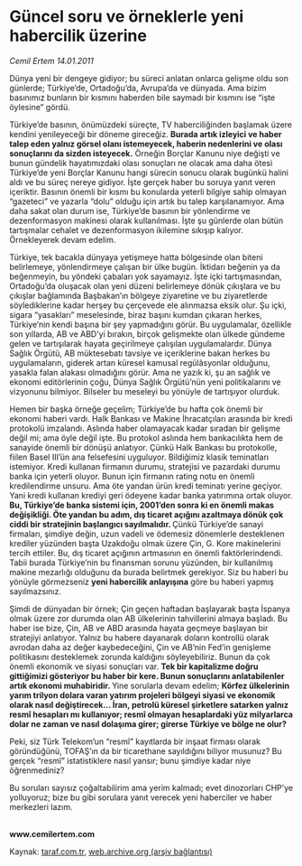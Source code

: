 # Güncel soru ve örneklerle yeni habercilik üzerine 

*Cemil Ertem 14.01.2011*

<div class="yazi"><p>Dünya yeni bir dengeye gidiyor; bu süreci anlatan onlarca gelişme oldu son günlerde; Türkiye’de, Ortadoğu’da, Avrupa’da ve dünyada. Ama bizim basınımız bunların bir kısmını haberden bile saymadı bir kısmını ise “işte öylesine” gördü. </p>
<p>Türkiye’de basının, önümüzdeki süreçte, TV haberciliğinden başlamak üzere kendini yenileyeceği bir döneme gireceğiz. <b>Burada artık izleyici ve haber talep eden yalnız görsel olanı istemeyecek, haberin nedenlerini ve olası sonuçlarını da sizden isteyecek.</b> Örneğin Borçlar Kanunu niye değişti ve bunun gündelik hayatımızdaki olası sonuçları ne olacak ama daha ötesi Türkiye’de yeni Borçlar Kanunu hangi sürecin sonucu olarak bugünkü halini aldı ve bu süreç nereye gidiyor. İşte gerçek haber bu soruya yanıt veren içeriktir. Basının önemli bir kısmı bu konularda yeterli bilgiye sahip olmayan “gazeteci” ve yazarla “dolu” olduğu için artık bu talep karşılanamıyor. Ama daha sakat olan durum ise, Türkiye’de basının bir yönlendirme ve dezenformasyon makinesi olarak kullanılması. İşte şu günlerde olan bütün tartışmalar cehalet ve dezenformasyon ikilemine sıkışıp kalıyor. Örnekleyerek devam edelim. </p>
<p>Türkiye, tek bacakla dünyaya yetişmeye hatta bölgesinde olan biteni belirlemeye, yönlendirmeye çalışan bir ülke bugün. İktidarı beğenin ya da beğenmeyin, bu yöndeki çabaları yok sayamayız. İşte içki tartışmasından, Ortadoğu’da oluşacak olan yeni düzeni belirlemeye dönük çıkışlara ve bu çıkışlar bağlamında Başbakan’ın bölgeye ziyaretine ve bu ziyaretlerde söylediklerine kadar herşey bu çerçevede ele alınmazsa eksik olur. Şu içki, sigara “yasakları” meselesinde, biraz başını kumdan çıkaran herkes, Türkiye’nin kendi başına bir şey yapmadığını görür. Bu uygulamalar, özellikle son yıllarda, AB ve ABD’yi bırakın, birçok gelişmekte olan ülkede gündeme gelen ve tartışılarak hayata geçirilmeye çalışılan uygulamalardır. Dünya Sağlık Örgütü, AB müktesebatı tavsiye ve içeriklerine bakan herkes bu uygulamaların, giderek artan küresel kamusal regülâsyonlar olduğunu, yasakla falan alakası olmadığını görür. Ama ne yazık ki, şu an sağlık ve ekonomi editörlerinin çoğu, Dünya Sağlık Örgütü’nün yeni politikalarını ve vizyonunu bilmiyor. Bilseler bu meseleyi bu yönüyle de tartışıyor olurduk. </p>
<p>Hemen bir başka örneğe geçelim; Türkiye’de bu hafta çok önemli bir ekonomi haberi vardı. Halk Bankası ve Makine İhracatçıları arasında bir kredi protokolü imzalandı. Aslında haber olamayacak kadar sıradan bir gelişme değil mi; ama öyle değil işte. Bu protokol aslında hem bankacılıkta hem de sanayide önemli bir dönüşü anlatıyor. Çünkü Halk Bankası bu protokolle, fiilen Basel III’ün ana felsefesini uyguluyor. Bildiğimiz klasik teminatları istemiyor. Kredi kullanan firmanın durumu, stratejisi ve pazardaki durumu banka için yeterli oluyor. Bunun için firmanın rating notu en önemli kredilendirme unsuru. Ama öte yandan ürün kredi teminatı yerine geçiyor. Yani kredi kullanan krediyi geri ödeyene kadar banka yatırımına ortak oluyor. <b>Bu, Türkiye’de banka sistemi için, 2001’den sonra ki en önemli makas değişikliği. Öte yandan bu adım, dış ticaret açığını azaltmaya dönük çok ciddi bir stratejinin başlangıcı sayılmalıdır. </b>Çünkü Türkiye’de sanayi firmaları, şimdiye değin, uzun vadeli ve ödemesiz dönemlerle desteklenen krediler yüzünden başta Uzakdoğu olmak üzere Çin, G. Kore makinelerini tercih ettiler. Bu, dış ticaret açığının artmasının en önemli faktörlerindendi. Tabii burada Türkiye’nin bu finansman sorunu yüzünden, bir kullanılmış makine mezarlığı olduğunu da burada belirtmek gerekiyor. Siz bu haberi bu yönüyle görmezseniz <b>yeni habercilik anlayışına</b> göre bu haberi yapmış sayılmazsınız. </p>
<p>Şimdi de dünyadan bir örnek; Çin geçen haftadan başlayarak başta İspanya olmak üzere zor durumda olan AB ülkelerinin tahvillerini almaya başladı. Bu haber ise bize, Çin, AB ve ABD arasında hayata geçmeye başlayan bir stratejiyi anlatıyor. Yalnız bu habere dayanarak doların kontrollü olarak avrodan daha az değer kaybedeceğini, Çin ve AB’nin Fed’in genişleme politikasını desteklemek zorunda kaldığını söyleyebiliriz. Bunun da çok önemli ekonomik ve siyasi sonuçları var. <b>Tek bir kapitalizme doğru gittiğimizi gösteriyor bu haber bir kere. Bunun sonuçlarını anlatabilenler artık ekonomi muhabiridir. </b>Yine sorularla devam edelim; <b>Körfez ülkelerinin yarım trilyon dolara varan yatırım projeleri bölgeyi siyasi ve ekonomik olarak nasıl değiştirecek… İran, petrolü küresel şirketlere satarken yalnız resmî hesapları mı kullanıyor; resmî olmayan hesaplardaki yüz milyarlarca dolar ne zaman ve nasıl dolaşıma girer; girerse Türkiye ve bölge ne olur? </b></p>
<p>Peki, siz Türk Telekom’un “resmî” kayıtlarda bir inşaat firması olarak göründüğünü, TOFAŞ’ın da bir ticarethane sayıldığını biliyor musunuz? Bu gerçek “resmî” istatistiklere nasıl yansır; bunu şimdiye kadar niye öğrenmediniz? </p>
<p>Bu soruları sayısız çoğaltabilirim ama yerim kalmadı; evet dinozorları CHP’ye yolluyoruz; bize bu gibi sorulara yanıt verecek yeni haberciler ve haber merkezleri lazım.</p>
<p><b><br/>www.cemilertem.com</b> </p>
</div>

Kaynak: [taraf.com.tr](http://www.taraf.com.tr/cemil-ertem/makale-guncel-soru-ve-orneklerle-yeni-habercilik-uzerine.htm), [web.archive.org (arşiv bağlantısı)](http://web.archive.org/web/20131107110549/http://www.taraf.com.tr/cemil-ertem/makale-guncel-soru-ve-orneklerle-yeni-habercilik-uzerine.htm)
